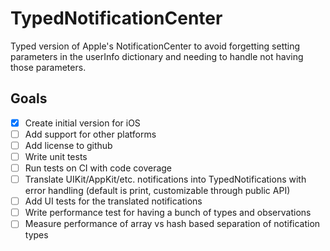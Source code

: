 # TypedNotificationCenter
Typed version of Apple's NotificationCenter to avoid forgetting setting parameters in the userInfo dictionary and needing to handle not having those parameters.

## Goals
- [x] Create initial version for iOS
- [ ] Add support for other platforms
- [ ] Add license to github
- [ ] Write unit tests
- [ ] Run tests on CI with code coverage
- [ ] Translate UIKit/AppKit/etc. notifications into TypedNotifications with error handling (default is print, customizable through public API)
- [ ] Add UI tests for the translated notifications
- [ ] Write performance test for having a bunch of types and observations
- [ ] Measure performance of array vs hash based separation of notification types

